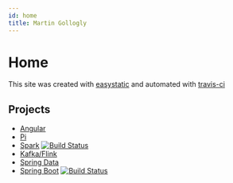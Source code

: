 ```yaml
---
id: home
title: Martin Gollogly
---
```


Home 
============
This site was created with [easystatic](http://easystatic.com) and automated with [travis-ci](http://travis-ci.org)

## Projects

* [Angular](angular/AngularBootstrapExample.html)
* [Pi](https://github.com/gollogly/pi-slices)
* [Spark](https://github.com/martingollogly/spark-examples)  [![Build Status](https://travis-ci.org/martingollogly/spark-examples.svg?branch=master)](https://travis-ci.org/martingollogly/spark-examples)
* [Kafka/Flink](https://github.com/martingollogly/kafka-examples)
* [Spring Data](https://github.com/martingollogly/spring-data-examples)
* [Spring Boot](https://github.com/martingollogly/spring-boot)  [![Build Status](https://travis-ci.org/martingollogly/spring-boot.svg?branch=master)](https://travis-ci.org/martingollogly/spring-boot)


